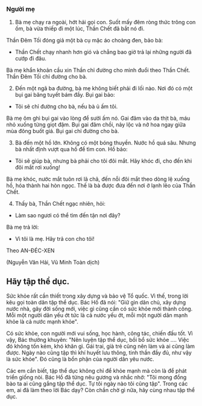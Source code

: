 ### Người mẹ

1. Bà mẹ chạy ra ngoài, hớt hải gọi con. Suốt mấy đêm ròng thức trông con ốm, bà vừa thiếp đi một lúc, Thần Chết đã bắt nó đi.

Thần Đêm Tối đóng giả một bà cụ mặc áo choàng đen, bảo bà:

- Thần Chết chạy nhanh hơn gió và chẳng bao giờ trả lại những người đã cướp đi đâu.

Bà mẹ khẩn khoản cầu xin Thần chỉ đường cho mình đuổi theo Thần Chết. Thần Đêm Tối chỉ đường cho bà.

2. Đến một ngã ba đường, bà mẹ không biết phải đi lối nào. Nơi đó có một bụi gai băng tuyết bám đầy. Bụi gai bảo:

- Tôi sẽ chỉ đường cho bà, nếu bà ủ ấm tôi.

Bà mẹ ôm ghì bụi gai vào lòng để sưởi ấm nó. Gai đâm vào da thịt bà, máu nhỏ xuống từng giọt đậm. Bụi gai đâm chồi, nảy lộc và nở hoa ngay giữa mùa đông buốt giá. Bụi gai chỉ đường cho bà.

3. Bà đến một hồ lớn. Không có một bóng thuyền. Nước hồ quá sâu. Nhưng bà nhất định vượt qua hồ để tìm con. Hồ bảo:

- Tôi sẽ giúp bà, nhưng bà phải cho tôi đôi mắt. Hãy khóc đi, cho đến khi đôi mắt rơi xuống!

Bà mẹ khóc, nước mắt tuôn rơi lã chã, đến nỗi đôi mắt theo dòng lệ xuống hồ, hóa thành hai hòn ngọc. Thế là bà được đưa đến nơi ở lạnh lẽo của Thần Chết.

4. Thấy bà, Thần Chết ngạc nhiên, hỏi:

- Làm sao ngươi có thể tìm đến tận nơi đây?

Bà mẹ trả lời:

- Vì tôi là mẹ. Hãy trả con cho tôi!

Theo AN-ĐÉC-XEN

(Nguyễn Văn Hải, Vũ Minh Toàn dịch)


## Hãy tập thể dục.

Sức khỏe rất cần thiết trong xây dựng và bảo vệ Tổ quốc. Vì thế, trong lời kêu gọi toàn dân tập thể dục. Bác Hồ đã nói: "Giữ gìn dân chủ, xây dựng nước nhà, gây đời sống mới, việc gì cũng cần có sức khỏe mới thành công. Mỗi một người dân yếu ớt tức là cả nước yếu ớt, mỗi một người dân mạnh khỏe là cả nước mạnh khỏe".

Có sức khỏe, con người mới vui sống, học hành, công tác, chiến đấu tốt. Vì vậy, Bác thường khuyên: "Nên luyện tập thể dục, bồi bổ sức khỏe .... Việc đó không tốn kém, khó khăn gì. Gái trai, già trẻ cũng nên làm và ai cũng làm được. Ngày nào cũng tập thì khí huyết lưu thông, tinh thần đầy đủ, như vậy là sức khỏe". Đó cũng là bổn phận của người dân yêu nước.

Các em cần biết, tập thể dục không chỉ để khỏe mạnh mà còn là để phát triển giống nòi. Bác Hồ đã từng nêu gương và nhắc nhở: "Tôi mong đồng bào ta ai cũng gắng tập thể dục. Tự tôi ngày nào tôi cũng tập". Trong các em, ai đã làm theo lời Bác dạy? Còn chần chờ gì nữa, hãy cùng nhau tập thể dục.
